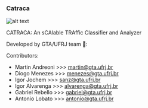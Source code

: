 ### Catraca
<p align="center">

![alt text](https://github.com/tinchoa/catraca/blob/master/images/catracalogofull-original.png?style=centerme)
</p>

CATRACA: An sCAlable TRAffic Classifier and Analyzer

Developed by GTA/UFRJ team  :office::  

Contributors:

- Martin Andreoni >>> martin@gta.ufrj.br
- Diogo Menezes   >>> menezes@gta.ufrj.br
- Igor Jochem     >>> sanz@gta.ufrj.br
- Igor Alvarenga  >>> alvarenga@gta.ufrj.br
- Gabriel Rebello >>> gabriel@gta.ufrj.br
- Antonio Lobato  >>> antonio@gta.ufrj.br


